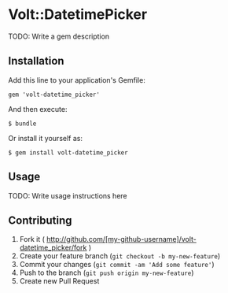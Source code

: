 # Volt::DatetimePicker

TODO: Write a gem description

## Installation

Add this line to your application's Gemfile:

    gem 'volt-datetime_picker'

And then execute:

    $ bundle

Or install it yourself as:

    $ gem install volt-datetime_picker

## Usage

TODO: Write usage instructions here

## Contributing

1. Fork it ( http://github.com/[my-github-username]/volt-datetime_picker/fork )
2. Create your feature branch (`git checkout -b my-new-feature`)
3. Commit your changes (`git commit -am 'Add some feature'`)
4. Push to the branch (`git push origin my-new-feature`)
5. Create new Pull Request
